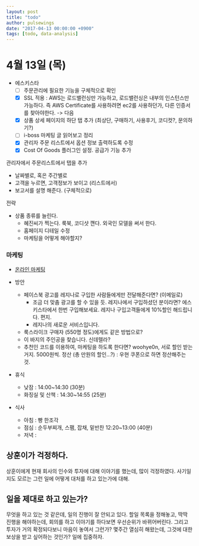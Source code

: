 ```yaml
---
layout: post
title: "todo"
author: pulsewings
date: "2017-04-13 00:00:00 +0900"
tags: [todo, data-analysis]
---
```



# 4월 13일 (목)

- 에스키스타
  - [ ] 주문관리에 필요한 기능을 구체적으로 확인
  - [x] SSL 적용 : AWS는 로드밸런싱만 가능하고, 로드밸런싱은 내부의 인스턴스만 가능하다. 즉 AWS Certificate를 사용하려면 ec2를 사용하던가, 다른 인증서를 찾아야한다. -> 다음
  - [x] 상품 상세 페이지의 하단 탭 추가 (최상단, 구매하기, 사용후기, 코디컷?, 문의하기?)
  - [ ] i-boss 마케팅 글 읽어보고 정리
  - [x] 관리자 주문 리스트에서 옵션 정보 출력하도록 수정
  - [x] Cost Of Goods 플러그인 설정. 공급가 기능 추가

관리자에서 주문리스트에서 탭을 추가
- 날짜별로, 혹은 주간별로
- 고객을 누르면, 고객정보가 보이고 (리스트에서)
- 보고서를 설명 해준다. (구체적으로)

전략
- 상품 종류를 늘린다.
  - 혜진씨가 찍는다. 룩북, 코디샷 깬다. 외국인 모델을 써서 한다.
  - 홈페이지 디테일 수정
  - 마케팅을 어떻게 해야할지?


### 마케팅
- [온라인 마케팅](http://www.i-boss.co.kr/ab-5918&gclid=CJmf-rTVl9MCFY8svQod6z4J2Q&PB_1325222130=3)
- 방안
  - 페이스북 광고를 레지나로 구입한 사람들에게만 전달해준다면? (이메일로)
    - 조금 더 맞춤 광고를 할 수 있을 듯. 레지나에서 구입하셨던 분이라면? 에스키스타에서 한번 구입해보세요. 레지나 구입고객들에게 10%할인 해드립니다. 편지.
    - 레지나의 새로운 서비스입니다.
  - 룩스라이크 구매자 (550명 정도)에게도 같은 방법으로?
  - 이 바지의 주인공을 찾습니다. 신데렐라?
  - 추천인 코드를 이용하여, 마케팅을 하도록 한다면? woohye0n, 서로 할인 받는 거지. 5000원씩. 정산 (총 만원의 할인...?) : 우현 쿠폰으로 하면 정산해주는 것.

- 휴식
  - 낮잠 : 14:00~14:30 (30분)
  - 화징실 및 산책 : 14:30~14:55 (25분)

- 식사
  - 아침 : 빵 한조각
  - 점심 : 순두부찌개, 스팸, 잡채, 밑반찬 12:20~13:00 (40분)
  - 저녁 :

## 상훈이가 걱정하다.
상훈이에게 현재 회사의 인수와 투자에 대해 이야기를 했는데, 많이 걱정하였다. 사기일지도 모르는 그런 일에 어떻게 대처를 하고 있는가에 대해.

## 일을 제대로 하고 있는가?
무엇을 하고 있는 것 같은데, 일의 진행이 잘 안되고 있다. 할일 목록을 정해놓고, 딱딱 진행을 해야하는데, 회의를 하고 이야기를 하다보면 우선순위가 바뀌어버린다. 그리고 투자가 거의 확정되다보니 마음이 놓여서 그런가? 몇주간 열심히 해왔는데, 그것에 대한 보상을 받고 싶어하는 것인가? 일에 집중하자.
